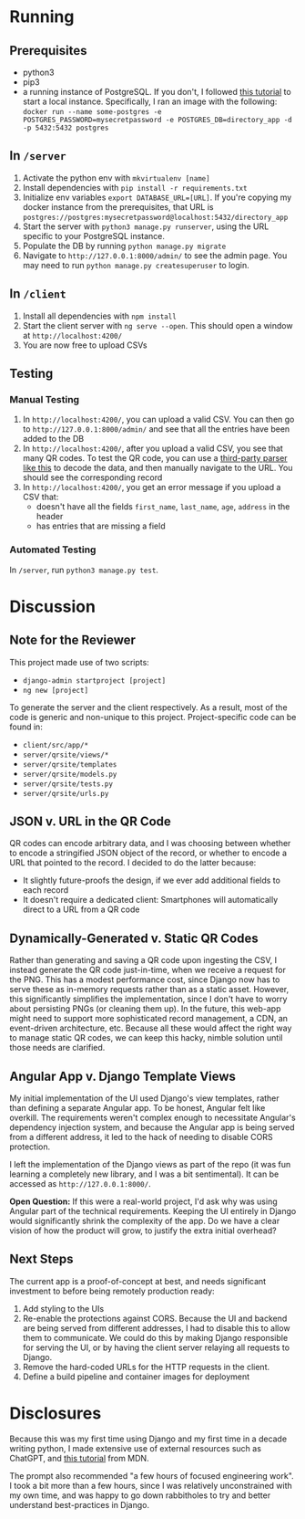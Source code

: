 # Running

## Prerequisites

- python3
- pip3
- a running instance of PostgreSQL. If you don't, I followed [this tutorial](https://www.docker.com/blog/how-to-use-the-postgres-docker-official-image/) to start a local instance. Specifically, I ran an image with the following: `docker run --name some-postgres -e POSTGRES_PASSWORD=mysecretpassword -e POSTGRES_DB=directory_app
-d -p 5432:5432 postgres`

## In `/server`

1. Activate the python env with `mkvirtualenv [name]`
2. Install dependencies with `pip install -r requirements.txt`
3. Initialize env variables `export DATABASE_URL=[URL]`. If you're copying my docker instance from the prerequisites, that URL is `postgres://postgres:mysecretpassword@localhost:5432/directory_app`
4. Start the server with `python3 manage.py runserver`, using the URL specific to your PostgreSQL instance.
5. Populate the DB by running `python manage.py migrate`
6. Navigate to `http://127.0.0.1:8000/admin/` to see the admin page. You may need to run `python manage.py createsuperuser` to login.

## In `/client`

1. Install all dependencies with `npm install`
2. Start the client server with `ng serve --open`. This should open a window at `http://localhost:4200/`
3. You are now free to upload CSVs

## Testing

### Manual Testing

1. In `http://localhost:4200/`, you can upload a valid CSV. You can then go to `http://127.0.0.1:8000/admin/` and see that all the entries have been added to the DB
2. In `http://localhost:4200/`, after you upload a valid CSV, you see that many QR codes. To test the QR code, you can use a [third-party parser like this](https://dnschecker.org/qr-code-scanner.php) to decode the data, and then manually navigate to the URL. You should see the corresponding record
3. In `http://localhost:4200/`, you get an error message if you upload a CSV that:
   - doesn't have all the fields `first_name`, `last_name`, `age`, `address` in the header
   - has entries that are missing a field

### Automated Testing

In `/server`, run `python3 manage.py test`.

# Discussion

## Note for the Reviewer

This project made use of two scripts:

- `django-admin startproject [project]`
- `ng new [project]`

To generate the server and the client respectively. As a result, most of the code is generic and non-unique to this project. Project-specific code can be found in:

- `client/src/app/*`
- `server/qrsite/views/*`
- `server/qrsite/templates`
- `server/qrsite/models.py`
- `server/qrsite/tests.py`
- `server/qrsite/urls.py`

## JSON v. URL in the QR Code

QR codes can encode arbitrary data, and I was choosing between whether to encode a stringified JSON object of the record, or whether to encode a URL that pointed to the record. I decided to do the latter because:

- It slightly future-proofs the design, if we ever add additional fields to each record
- It doesn't require a dedicated client: Smartphones will automatically direct to a URL from a QR code

## Dynamically-Generated v. Static QR Codes

Rather than generating and saving a QR code upon ingesting the CSV, I instead generate the QR code just-in-time, when we receive a request for the PNG. This has a modest performance cost, since Django now has to serve these as in-memory requests rather than as a static asset. However, this significantly simplifies the implementation, since I don't have to worry about persisting PNGs (or cleaning them up). In the future, this web-app might need to support more sophisticated record management, a CDN, an event-driven architecture, etc. Because all these would affect the right way to manage static QR codes, we can keep this hacky, nimble solution until those needs are clarified.

## Angular App v. Django Template Views

My initial implementation of the UI used Django's view templates, rather than defining a separate Angular app. To be honest, Angular felt like overkill. The requirements weren't complex enough to necessitate Angular's dependency injection system, and because the Angular app is being served from a different address, it led to the hack of needing to disable CORS protection.

I left the implementation of the Django views as part of the repo (it was fun learning a completely new library, and I was a bit sentimental). It can be accessed as `http://127.0.0.1:8000/`.

**Open Question:** If this were a real-world project, I'd ask why was using Angular part of the technical requirements. Keeping the UI entirely in Django would significantly shrink the complexity of the app. Do we have a clear vision of how the product will grow, to justify the extra initial overhead?

## Next Steps

The current app is a proof-of-concept at best, and needs significant investment to before being remotely production ready:

1. Add styling to the UIs
2. Re-enable the protections against CORS. Because the UI and backend are being served from different addresses, I had to disable this to allow them to communicate. We could do this by making Django responsible for serving the UI, or by having the client server relaying all requests to Django.
3. Remove the hard-coded URLs for the HTTP requests in the client.
4. Define a build pipeline and container images for deployment

# Disclosures

Because this was my first time using Django and my first time in a decade writing python, I made extensive use of external resources such as ChatGPT, and [this tutorial](https://developer.mozilla.org/en-US/docs/Learn/Server-side/Django) from MDN.

The prompt also recommended "a few hours of focused engineering work". I took a bit more than a few hours, since I was relatively unconstrained with my own time, and was happy to go down rabbitholes to try and better understand best-practices in Django.
